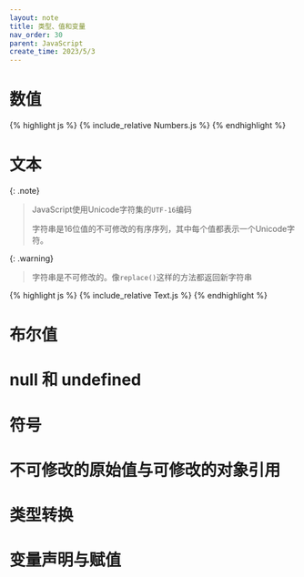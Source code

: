```yaml
---
layout: note
title: 类型、值和变量
nav_order: 30
parent: JavaScript
create_time: 2023/5/3
---
```


# 数值

{% highlight js %}
{% include_relative Numbers.js %}
{% endhighlight %}

# 文本

{: .note}
> JavaScript使用Unicode字符集的`UTF-16`编码
>
> 字符串是16位值的不可修改的有序序列，其中每个值都表示一个Unicode字符。

{: .warning}
> 字符串是不可修改的。像`replace()`这样的方法都返回新字符串

{% highlight js %}
{% include_relative Text.js  %}
{% endhighlight %}

# 布尔值

# null 和 undefined

# 符号

# 不可修改的原始值与可修改的对象引用



# 类型转换

# 变量声明与赋值


